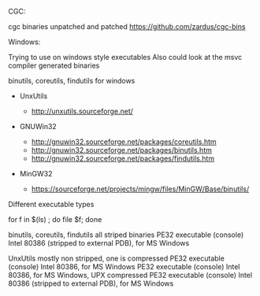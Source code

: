 CGC:

cgc binaries unpatched and patched
https://github.com/zardus/cgc-bins




Windows:


Trying to use on windows style executables
Also could look at the msvc compiler generated binaries

binutils, coreutils, findutils for windows

* UnxUtils
    * http://unxutils.sourceforge.net/

* GNUWin32
    * http://gnuwin32.sourceforge.net/packages/coreutils.htm
    * http://gnuwin32.sourceforge.net/packages/binutils.htm
    * http://gnuwin32.sourceforge.net/packages/findutils.htm

* MinGW32
    * https://sourceforge.net/projects/mingw/files/MinGW/Base/binutils/

Different executable types

for f in $(ls) ; do file $f; done

binutils, coreutils, findutils
all striped binaries
PE32 executable (console) Intel 80386 (stripped to external PDB), for MS Windows

UnxUtils
mostly non stripped, one is compressed
PE32 executable (console) Intel 80386, for MS Windows
PE32 executable (console) Intel 80386, for MS Windows, UPX compressed
PE32 executable (console) Intel 80386 (stripped to external PDB), for MS Windows


